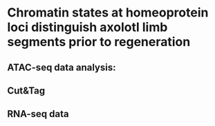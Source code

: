 # Chromatin states at homeoprotein loci distinguish axolotl limb segments prior to regeneration

## ATAC-seq data analysis:

## Cut&Tag

## RNA-seq data
 


